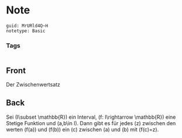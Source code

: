 # Note
```
guid: MrURld4Q~H
notetype: Basic
```

### Tags
```
```

## Front
Der Zwischenwertsatz

## Back
Sei \(I\subset \mathbb{R}\) ein Interval, \(f: I\rightarrow \mathbb{R}\) eine Stetige Funktion und \(a,b\in I\). Dann gibt es für jedes \(z\) zwischen den werten \(f(a)\) und \(f(b)\) ein \(c\) zwischen \(a\) und \(b\) mit \(f(c)=z\).

